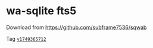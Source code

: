 # wa-sqlite fts5

Download from https://github.com/subframe7536/sqwab

Tag [`v1749365712`](https://github.com/subframe7536/sqwab/releases/v1749365712)
